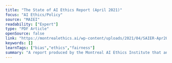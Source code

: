 ```yaml
---
title: "The State of AI Ethics Report (April 2021)"
focus: "AI Ethics/Policy"
source: "MAIEI"
readability: ["Expert"]
type: "PDF Article"
openSource: false
link: "https://montrealethics.ai/wp-content/uploads/2021/04/SAIER-Apr2021-Final.pdf"
keywords: []
learnTags: ["bias","ethics","fairness"]
summary: "A report produced by the Montreal AI Ethics Institute that analyzes the state of AI ethics, digging deeper into topics like fairness and justice and the relationship between humans and technology. "
---
```

